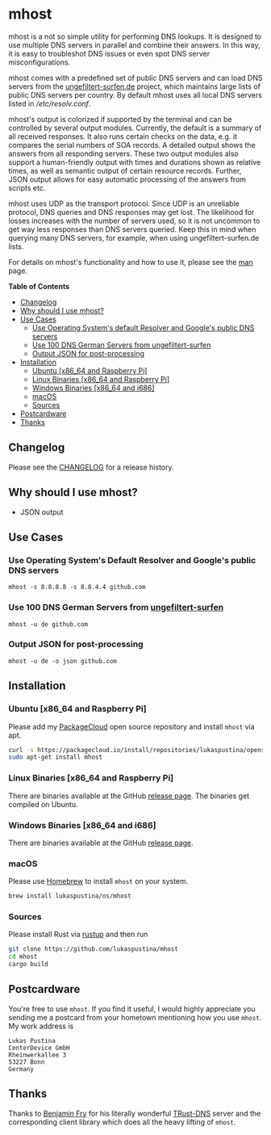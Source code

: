 # mhost

mhost is a not so simple utility for performing DNS lookups. It is designed to use multiple DNS servers in parallel and combine their answers.  In this way, it is easy to troubleshot DNS issues or even spot DNS server misconfigurations.

mhost comes with a predefined set of public DNS servers and can load DNS servers from the [ungefiltert-surfen.de](https://public-dns.info/) project, which maintains large lists of public DNS servers per country. By default mhost uses all local DNS servers listed in */etc/resolv.conf*.

mhost's output is colorized if supported by the terminal and can be controlled by several output modules. Currently, the default is a summary of all received responses. It also runs certain checks on the data, e.g. it compares the serial numbers of SOA records. A detailed output shows the answers from all responding servers. These two output modules also support a human-friendly output with times and durations shown as relative times, as well as semantic output of certain resource records. Further, JSON output allows for easy automatic processing of the answers from scripts etc.

mhost uses UDP as the transport protocol. Since UDP is an unreliable protocol, DNS queries and DNS responses may get lost. The likelihood for losses increases with the number of servers used, so it is not uncommon to get way less responses than DNS servers queried. Keep this in mind when querying many DNS servers, for example, when using ungefiltert-surfen.de lists.

For details on mhost's functionality and how to use it, please see the [man](docs/mhost.1.md) page.

<!-- START doctoc generated TOC please keep comment here to allow auto update -->
<!-- DON'T EDIT THIS SECTION, INSTEAD RE-RUN doctoc TO UPDATE -->
**Table of Contents**

- [Changelog](#changelog)
- [Why should I use mhost?](#why-should-i-use-mhost)
- [Use Cases](#use-cases)
  - [Use Operating System's default Resolver and Google's public DNS servers](#use-operating-systems-default-resolver-and-googles-public-dns-servers)
  - [Use 100 DNS German Servers from ungefiltert-surfen](#use-100-dns-german-servers-from-ungefiltert-surfen)
  - [Output JSON for post-processing](#output-json-for-post-processing)
- [Installation](#installation)
  - [Ubuntu [x86_64 and Raspberry Pi]](#ubuntu-x86_64-and-raspberry-pi)
  - [Linux Binaries [x86_64 and Raspberry Pi]](#linux-binaries-x86_64-and-raspberry-pi)
  - [Windows Binaries [x86_64 and i686]](#windows-binaries-x86_64-and-i686)
  - [macOS](#macos)
  - [Sources](#sources)
- [Postcardware](#postcardware)
- [Thanks](#thanks)

<!-- END doctoc generated TOC please keep comment here to allow auto update -->

## Changelog

Please see the [CHANGELOG](CHANGELOG.md) for a release history.


## Why should I use mhost?

* JSON output

## Use Cases

### Use Operating System's Default Resolver and Google's public DNS servers

`mhost -s 8.8.8.8 -s 8.8.4.4 github.com`

### Use 100 DNS German Servers from [ungefiltert-surfen](https://www.ungefiltert-surfen.de)

`mhost -u de github.com`

### Output JSON for post-processing

`mhost -u de -o json github.com`


## Installation

### Ubuntu [x86_64 and Raspberry Pi]

Please add my [PackageCloud](https://packagecloud.io/lukaspustina/opensource) open source repository and install `mhost` via apt.

```bash
curl -s https://packagecloud.io/install/repositories/lukaspustina/opensource/script.deb.sh | sudo bash
sudo apt-get install mhost
```

### Linux Binaries [x86_64 and Raspberry Pi]

There are binaries available at the GitHub [release page](https://github.com/lukaspustina/mhost/releases). The binaries get compiled on Ubuntu.

### Windows Binaries [x86_64 and i686]

There are binaries available at the GitHub [release page](https://github.com/lukaspustina/mhost/releases).

### macOS

Please use [Homebrew](https://brew.sh) to install `mhost` on your system.

```bash
brew install lukaspustina/os/mhost
```

### Sources

Please install Rust via [rustup](https://www.rustup.rs) and then run

```bash
git clone https://github.com/lukaspustina/mhost
cd mhost
cargo build
```

  
## Postcardware

You're free to use `mhost`. If you find it useful, I would highly appreciate you sending me a postcard from your hometown mentioning how you use `mhost`. My work address is

```
Lukas Pustina
CenterDevice GmbH
Rheinwerkallee 3
53227 Bonn
Germany
```

## Thanks

Thanks to [Benjamin Fry](https://github.com/bluejekyll) for his literally wonderful [TRust-DNS](http://trust-dns.org) server and the corresponding client library which does all the heavy lifting of `mhost`.

